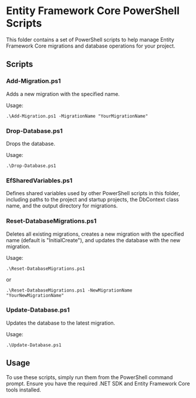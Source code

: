 # Entity Framework Core PowerShell Scripts

This folder contains a set of PowerShell scripts to help manage Entity Framework Core migrations and database operations for your project.

## Scripts

### Add-Migration.ps1

Adds a new migration with the specified name.

Usage:

```
.\Add-Migration.ps1 -MigrationName "YourMigrationName"
```

### Drop-Database.ps1

Drops the database.

Usage:

```
.\Drop-Database.ps1
```

### EfSharedVariables.ps1

Defines shared variables used by other PowerShell scripts in this folder, including paths to the project and startup projects, the DbContext class name, and the output directory for migrations.

### Reset-DatabaseMigrations.ps1

Deletes all existing migrations, creates a new migration with the specified name (default is "InitialCreate"), and updates the database with the new migration.

Usage:

```
.\Reset-DatabaseMigrations.ps1
```
or
```
.\Reset-DatabaseMigrations.ps1 -NewMigrationName "YourNewMigrationName"
```

### Update-Database.ps1

Updates the database to the latest migration.

Usage:

```
.\Update-Database.ps1
```

## Usage

To use these scripts, simply run them from the PowerShell command prompt. Ensure you have the required .NET SDK and Entity Framework Core tools installed.

